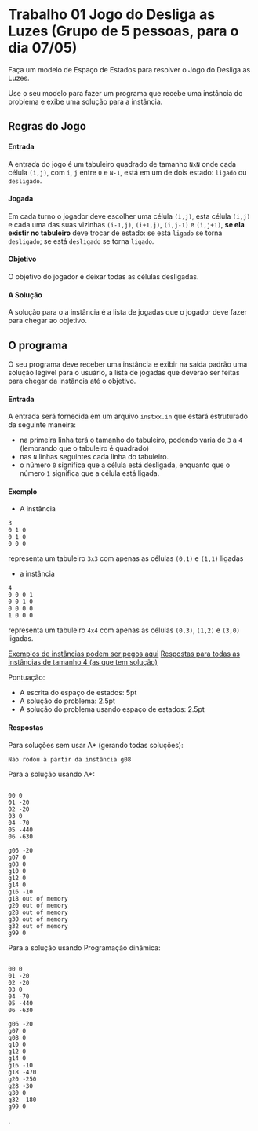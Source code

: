 # Trabalho 01 Jogo do Desliga as Luzes (Grupo de 5 pessoas, para o dia 07/05)

Faça um modelo de Espaço de Estados para resolver o Jogo do Desliga as Luzes.

Use o seu modelo para fazer um programa que recebe uma instância do problema e exibe uma solução para a instância.

## Regras do Jogo

#### Entrada
A entrada do jogo é um tabuleiro quadrado de tamanho `NxN` onde cada célula `(i,j)`, com `i`, `j` entre `0` e `N-1`, está em um de dois estado: `ligado` ou `desligado`.

#### Jogada
Em cada turno o jogador deve escolher uma célula `(i,j)`, esta célula `(i,j)` e cada uma das suas vizinhas `(i-1,j)`, `(i+1,j)`, `(i,j-1)` e `(i,j+1)`, **se ela existir no tabuleiro** deve trocar de estado: se está `ligado` se torna `desligado`; se está `desligado` se torna `ligado`.

#### Objetivo
O objetivo do jogador é deixar todas as células desligadas.

#### A Solução
A solução para o a instância é a lista de jogadas que o jogador deve fazer para chegar ao objetivo.


## O programa

O seu programa deve receber uma instância e exibir na saída padrão uma solução legível para o usuário, a lista de jogadas que deverão ser feitas para chegar da instância até o objetivo.

#### Entrada
A entrada será fornecida em um arquivo `instxx.in` que estará estruturado da seguinte maneira:
* na primeira linha terá o tamanho do tabuleiro, podendo varia de `3` a `4` (lembrando que o tabuleiro é quadrado)
* nas `N` linhas seguintes cada linha do tabuleiro.
* o número `0` significa que a célula está desligada, enquanto que o número `1` significa que a célula está ligada.

#### Exemplo
* A instância
```
3
0 1 0
0 1 0
0 0 0
```
representa um tabuleiro `3x3` com apenas as células `(0,1)` e `(1,1)` ligadas

* a instância
```
4
0 0 0 1
0 0 1 0
0 0 0 0
1 0 0 0
```
representa um tabuleiro `4x4` com apenas as células `(0,3)`, `(1,2)` e `(3,0)` ligadas.

[Exemplos de instâncias podem ser pegos aqui](insts.zip)
[Respostas para todas as instâncias de tamanho 4 (as que tem solução)](res.zip)

Pontuação:
* A escrita do espaço de estados: 5pt
* A solução do problema: 2.5pt
* A solução do problema usando espaço de estados: 2.5pt



#### Respostas

Para soluções sem usar A* (gerando todas soluções):

```
Não rodou à partir da instância g08
```

Para a solução usando A*:

```

00 0
01 -20
02 -20
03 0
04 -70
05 -440
06 -630

g06 -20
g07 0
g08 0
g10 0
g12 0
g14 0
g16 -10
g18 out of memory
g20 out of memory
g28 out of memory
g30 out of memory
g32 out of memory
g99 0
```


Para a solução usando Programação dinâmica:

```

00 0
01 -20
02 -20
03 0
04 -70
05 -440
06 -630

g06 -20
g07 0
g08 0
g10 0
g12 0
g14 0
g16 -10
g18 -470
g20 -250
g28 -30
g30 0
g32 -180
g99 0
```









.
